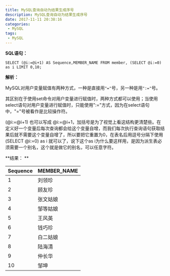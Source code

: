 ```yaml
---
title: MySQL查询自动为结果生成序号
description: MySQL查询自动为结果生成序号
date: 2017-11-11 20:38:16
categories:
 - MySQL
tags:
 - MySQL
---
```


**SQL语句：**   

```mysql
SELECT (@i:=@i+1) AS Sequence,MEMBER_NAME FROM member, (SELECT @i:=0) as i LIMIT 0,10;
```

**解析：**

MySQL对用户变量赋值有两种方式，一种是直接用```"="```号，另一种是用```":="```号。

其区别在于使用set命令对用户变量进行赋值时，两种方式都可以使用；当使用select语句对用户变量进行赋值时，只能使用":="方式，因为在select语句中，"="号被看作是比较操作符。

(@i:=@i+1) 也可以写成 @i:=@i+1，加括号是为了视觉上看这结构更清楚些。在定义好一个变量后每次查询都会给这个变量自增，而我们每次执行查询语句获取结果后就不需要这个变量自增了，所以要把它重置为0，在表名后用逗号分隔下使用 (SELECT @i:=0) as i 就可以了，说下这个as i为什么要这样用，是因为派生表必须需要一个别名，这个就是做它的别名，可以任意字符。

**结果： **  

| Sequence | MEMBER_NAME |
| -------- | ----------- |
| 1        | 刘领珍      |
| 2        | 顾友珍      |
| 3        | 张文姑娘    |
| 4        | 邹等姑娘    |
| 5        | 王风英      |
| 6        | 钱巧珍      |
| 7        | 白二姑娘    |
| 8        | 陆海清      |
| 9        | 仲长华      |
| 10       | 邹坤        |

  